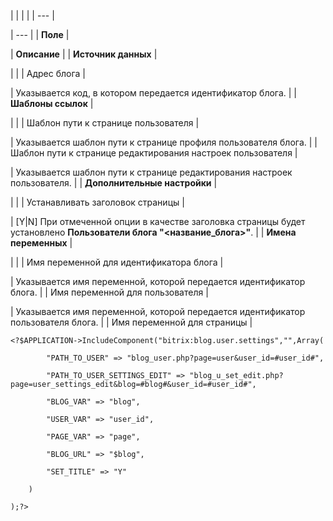 |  |  |  |
| --- |

| --- |
| **Поле** |

| **Описание** |
| **Источник данных** |

| |
| Адрес блога |

| Указывается код, в котором передается идентификатор блога. |
| **Шаблоны ссылок** |

| |
| Шаблон пути к странице пользователя |

| Указывается шаблон пути к странице профиля пользователя блога. |
| Шаблон пути к странице редактирования настроек пользователя |

| Указывается шаблон пути к странице редактирования настроек пользователя. |
| **Дополнительные настройки** |

| |
| Устанавливать заголовок страницы |

| [Y|N] При отмеченной опции в качестве заголовка страницы будет установлено **Пользователи блога "<название\_блога>"**. |
| **Имена переменных** |

| |
| Имя переменной для идентификатора блога |

| Указывается имя переменной, которой передается идентификатор блога. |
| Имя переменной для пользователя |

| Указывается имя переменной, которой передается идентификатор пользователя блога. |
| Имя переменной для страницы |

```
<?$APPLICATION->IncludeComponent("bitrix:blog.user.settings","",Array(

		"PATH_TO_USER" => "blog_user.php?page=user&user_id=#user_id#",

		"PATH_TO_USER_SETTINGS_EDIT" => "blog_u_set_edit.php?page=user_settings_edit&blog=#blog#&user_id=#user_id#",

		"BLOG_VAR" => "blog",

		"USER_VAR" => "user_id",

		"PAGE_VAR" => "page",

		"BLOG_URL" => "$blog",

		"SET_TITLE" => "Y"

	)

);?>


```